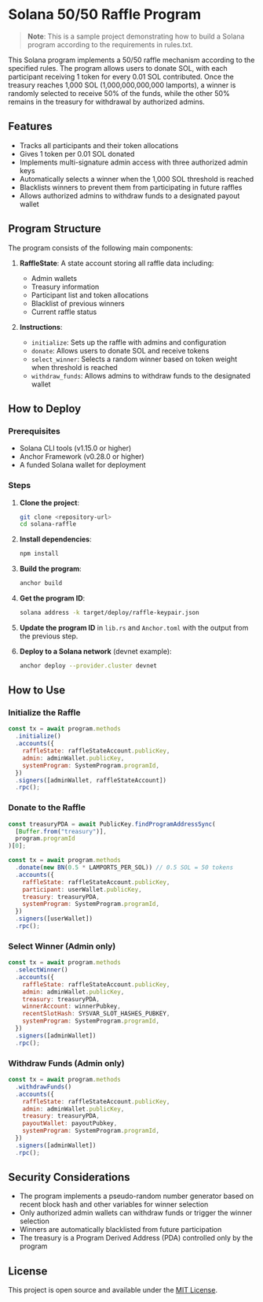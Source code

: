 # Solana 50/50 Raffle Program

> **Note**: This is a sample project demonstrating how to build a Solana program according to the requirements in rules.txt.

This Solana program implements a 50/50 raffle mechanism according to the specified rules. The program allows users to donate SOL, with each participant receiving 1 token for every 0.01 SOL contributed. Once the treasury reaches 1,000 SOL (1,000,000,000,000 lamports), a winner is randomly selected to receive 50% of the funds, while the other 50% remains in the treasury for withdrawal by authorized admins.

## Features

- Tracks all participants and their token allocations
- Gives 1 token per 0.01 SOL donated
- Implements multi-signature admin access with three authorized admin keys
- Automatically selects a winner when the 1,000 SOL threshold is reached
- Blacklists winners to prevent them from participating in future raffles
- Allows authorized admins to withdraw funds to a designated payout wallet

## Program Structure

The program consists of the following main components:

1. **RaffleState**: A state account storing all raffle data including:
   - Admin wallets
   - Treasury information
   - Participant list and token allocations
   - Blacklist of previous winners
   - Current raffle status

2. **Instructions**:
   - `initialize`: Sets up the raffle with admins and configuration
   - `donate`: Allows users to donate SOL and receive tokens
   - `select_winner`: Selects a random winner based on token weight when threshold is reached
   - `withdraw_funds`: Allows admins to withdraw funds to the designated wallet

## How to Deploy

### Prerequisites

- Solana CLI tools (v1.15.0 or higher)
- Anchor Framework (v0.28.0 or higher)
- A funded Solana wallet for deployment

### Steps

1. **Clone the project**:
   ```bash
   git clone <repository-url>
   cd solana-raffle
   ```

2. **Install dependencies**:
   ```bash
   npm install
   ```

3. **Build the program**:
   ```bash
   anchor build
   ```

4. **Get the program ID**:
   ```bash
   solana address -k target/deploy/raffle-keypair.json
   ```

5. **Update the program ID** in `lib.rs` and `Anchor.toml` with the output from the previous step.

6. **Deploy to a Solana network** (devnet example):
   ```bash
   anchor deploy --provider.cluster devnet
   ```

## How to Use

### Initialize the Raffle

```javascript
const tx = await program.methods
  .initialize()
  .accounts({
    raffleState: raffleStateAccount.publicKey,
    admin: adminWallet.publicKey,
    systemProgram: SystemProgram.programId,
  })
  .signers([adminWallet, raffleStateAccount])
  .rpc();
```

### Donate to the Raffle

```javascript
const treasuryPDA = await PublicKey.findProgramAddressSync(
  [Buffer.from("treasury")],
  program.programId
)[0];

const tx = await program.methods
  .donate(new BN(0.5 * LAMPORTS_PER_SOL)) // 0.5 SOL = 50 tokens
  .accounts({
    raffleState: raffleStateAccount.publicKey,
    participant: userWallet.publicKey,
    treasury: treasuryPDA,
    systemProgram: SystemProgram.programId,
  })
  .signers([userWallet])
  .rpc();
```

### Select Winner (Admin only)

```javascript
const tx = await program.methods
  .selectWinner()
  .accounts({
    raffleState: raffleStateAccount.publicKey,
    admin: adminWallet.publicKey,
    treasury: treasuryPDA,
    winnerAccount: winnerPubkey,
    recentSlotHash: SYSVAR_SLOT_HASHES_PUBKEY,
    systemProgram: SystemProgram.programId,
  })
  .signers([adminWallet])
  .rpc();
```

### Withdraw Funds (Admin only)

```javascript
const tx = await program.methods
  .withdrawFunds()
  .accounts({
    raffleState: raffleStateAccount.publicKey,
    admin: adminWallet.publicKey,
    treasury: treasuryPDA,
    payoutWallet: payoutPubkey,
    systemProgram: SystemProgram.programId,
  })
  .signers([adminWallet])
  .rpc();
```

## Security Considerations

- The program implements a pseudo-random number generator based on recent block hash and other variables for winner selection
- Only authorized admin wallets can withdraw funds or trigger the winner selection
- Winners are automatically blacklisted from future participation
- The treasury is a Program Derived Address (PDA) controlled only by the program

## License

This project is open source and available under the [MIT License](LICENSE).